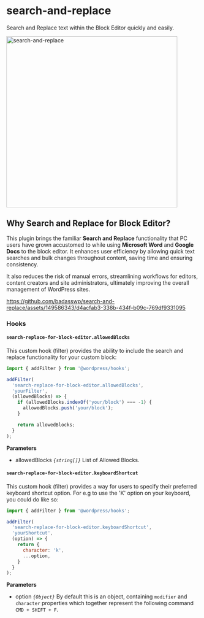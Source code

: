 # search-and-replace
Search and Replace text within the Block Editor quickly and easily.

<img width="446" alt="search-and-replace" src="https://github.com/badasswp/search-and-replace/assets/149586343/c3febf99-e9db-4b7b-82fd-c01e5428123a">

## Why Search and Replace for Block Editor?

This plugin brings the familiar __Search and Replace__ functionality that PC users have grown accustomed to while using __Microsoft Word__ and __Google Docs__ to the block editor. It enhances user efficiency by allowing quick text searches and bulk changes throughout content, saving time and ensuring consistency.

It also reduces the risk of manual errors, streamlining workflows for editors, content creators and site administrators, ultimately improving the overall management of WordPress sites.

https://github.com/badasswp/search-and-replace/assets/149586343/d4acfab3-338b-434f-b09c-769df9331095

### Hooks

#### `search-replace-for-block-editor.allowedBlocks`

This custom hook (filter) provides the ability to include the search and replace functionality for your custom block:

```js
import { addFilter } from '@wordpress/hooks';

addFilter(
  'search-replace-for-block-editor.allowedBlocks',
  'yourFilter',
  (allowedBlocks) => {
    if (allowedBlocks.indexOf('your/block') === -1) {
      allowedBlocks.push('your/block');
    }

    return allowedBlocks;
  }
);
```

**Parameters**

- allowedBlocks _`{string[]}`_ List of Allowed Blocks.

#### `search-replace-for-block-editor.keyboardShortcut`

This custom hook (filter) provides a way for users to specify their preferred keyboard shortcut option. For e.g to use the 'K' option on your keyboard, you could do like so:

```js
import { addFilter } from '@wordpress/hooks';

addFilter(
  'search-replace-for-block-editor.keyboardShortcut',
  'yourShortcut',
  (option) => {
    return {
      character: 'k',
      ...option,
    }
  }
);
```

**Parameters**

- option _`{Object}`_ By default this is an object, containing `modifier` and `character` properties which together represent the following command `CMD + SHIFT + F`.
